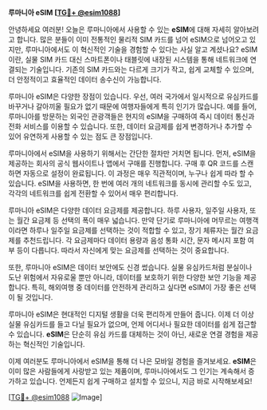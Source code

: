 **루마니아 eSIM [[TG💪+ @esim1088](https://t.me/s/esim1088)]**

안녕하세요 여러분! 오늘은 루마니아에서 사용할 수 있는 **eSIM**에 대해 자세히 알아보려고 합니다. 많은 분들이 이미 전통적인 물리적 SIM 카드를 넘어 eSIM으로 넘어오고 있지만, 루마니아에서도 이 혁신적인 기술을 경험할 수 있다는 사실 알고 계셨나요? eSIM이란, 실물 SIM 카드 대신 스마트폰이나 태블릿에 내장된 시스템을 통해 네트워크에 연결되는 기술입니다. 기존의 SIM 카드와는 다르게 크기가 작고, 쉽게 교체할 수 있으며, 더 안정적이고 효율적인 데이터 송수신이 가능합니다.

루마니아 eSIM은 다양한 장점이 있습니다. 우선, 여러 국가에서 일시적으로 유심카드를 바꾸거나 갈아끼울 필요가 없기 때문에 여행자들에게 특히 인기가 많습니다. 예를 들어, 루마니아를 방문하는 외국인 관광객들은 현지의 eSIM을 구매하여 즉시 데이터 통신과 전화 서비스를 이용할 수 있습니다. 또한, 데이터 요금제를 쉽게 변경하거나 추가할 수 있어 유연하게 사용할 수 있는 점도 큰 장점입니다.

루마니아에서 eSIM을 사용하기 위해서는 간단한 절차만 거치면 됩니다. 먼저, eSIM을 제공하는 회사의 공식 웹사이트나 앱에서 구매를 진행합니다. 구매 후 QR 코드를 스캔하면 자동으로 설정이 완료됩니다. 이 과정은 매우 직관적이며, 누구나 쉽게 따라 할 수 있습니다. eSIM을 사용하면, 한 번에 여러 개의 네트워크를 동시에 관리할 수도 있고, 각각의 네트워크를 쉽게 전환할 수 있어서 매우 편리합니다.

루마니아 eSIM은 다양한 데이터 요금제를 제공합니다. 하루 사용자, 일주일 사용자, 또는 월간 요금제 등 선택의 폭이 매우 넓습니다. 만약 단기로 루마니아에 머무르는 여행객이라면 하루나 일주일 요금제를 선택하는 것이 적합할 수 있고, 장기 체류자는 월간 요금제를 추천드립니다. 각 요금제마다 데이터 용량과 음성 통화 시간, 문자 메시지 포함 여부 등이 다릅니다. 따라서 자신에게 맞는 요금제를 선택하는 것이 중요합니다.

또한, 루마니아 eSIM은 데이터 보안에도 신경 썼습니다. 실물 유심카드처럼 분실이나 도난 위험에서 자유로울 뿐만 아니라, 데이터를 보호하기 위한 다양한 보안 기능을 제공합니다. 특히, 해외여행 중 데이터를 안전하게 관리하고 싶다면 eSIM이 가장 좋은 선택이 될 것입니다.

루마니아 eSIM은 현대적인 디지털 생활을 더욱 편리하게 만들어 줍니다. 이제 더 이상 실물 유심카드를 들고 다닐 필요가 없으며, 언제 어디서나 필요한 데이터를 쉽게 접근할 수 있습니다. **eSIM**은 단순히 유심 카드를 대체하는 것이 아닌, 새로운 연결 경험을 제공하는 혁신적인 기술입니다.

이제 여러분도 루마니아에서 eSIM을 통해 더 나은 모바일 경험을 즐겨보세요. **eSIM**은 이미 많은 사람들에게 사랑받고 있는 제품이며, 루마니아에서도 그 인기는 계속해서 증가하고 있습니다. 언제든지 쉽게 구매하고 설치할 수 있으니, 지금 바로 시작해보세요!

[[TG💪+ @esim1088](https://t.me/s/esim1088) ![Image](https://i.postimg.cc/Y0z9fWf4/image.png)]